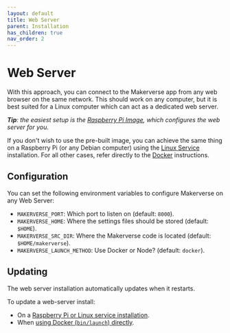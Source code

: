 ```yaml
---
layout: default
title: Web Server
parent: Installation
has_children: true
nav_order: 2
---
```


# Web Server

With this approach, you can connect to the Makerverse app from any web browser on the same network. This should work on any computer, but it is best suited for a Linux computer which can act as a dedicated web server.

_**Tip**: the easiest setup is the [Raspberry Pi Image](/installation/web-server/raspberry-pi/), which configures the web server for you._

If you don't wish to use the pre-built image, you can achieve the same thing on a Raspberry Pi (or any Debian computer) using the [Linux Service](/installation/web-server/linux-service/) installation. For all other cases, refer directly to the [Docker](/installation/web-server/docker/) instructions.

## Configuration

You can set the following environment variables to configure Makerverse on any Web Server:

- `MAKERVERSE_PORT`: Which port to listen on (default: `8000`).
- `MAKERVERSE_HOME`: Where the settings files should be stored (default: `$HOME`).
- `MAKERVERSE_SRC_DIR`: Where the Makerverse code is located (default: `$HOME/makerverse`).
- `MAKERVERSE_LAUNCH_METHOD`: Use Docker or Node? (default: `docker`).

## Updating

The web server installation automatically updates when it restarts.

To update a web-server install:

- On a [Raspberry Pi or Linux service installation](/installation/web-server/linux-service/#updating).
- When [using Docker (`bin/launch`) directly](/installation/web-server/docker/#updating).
